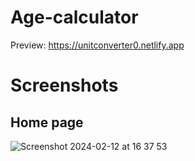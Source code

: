 # Age-calculator

Preview: https://unitconverter0.netlify.app

# Screenshots
## Home page

![Screenshot 2024-02-12 at 16 37 53](https://github.com/yigitsr/Unit-converter/assets/55548182/c1a0428b-21d1-430a-93cd-868a2dca9172)
